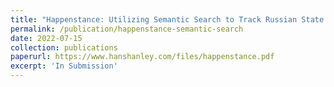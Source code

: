 ```yaml
---
title: "Happenstance: Utilizing Semantic Search to Track Russian State Media Narrative about the Russo-Ukrainian War on Reddit"
permalink: /publication/happenstance-semantic-search
date: 2022-07-15
collection: publications
paperurl: https://www.hanshanley.com/files/happenstance.pdf
excerpt: 'In Submission'
---
```

